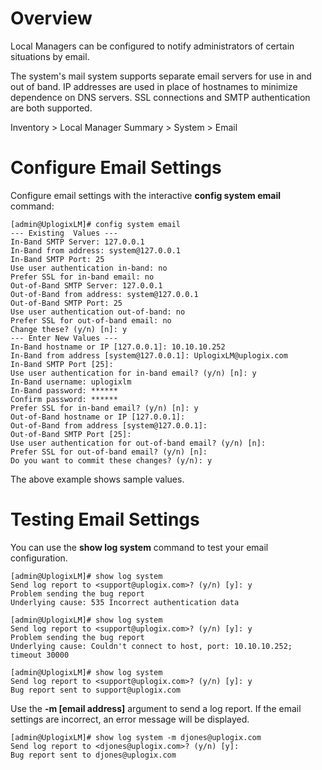 # Overview
Local Managers can be configured to notify administrators of certain situations by email.

The system's mail system supports separate email servers for use in and out of band. IP addresses are used in place of hostnames to minimize dependence on DNS servers. SSL connections and SMTP authentication are both supported.

<div class='ucc' />Inventory > Local Manager Summary > System > Email</div>

# Configure Email Settings

Configure email settings with the interactive **config system email** command:

```
[admin@UplogixLM]# config system email
--- Existing  Values ---
In-Band SMTP Server: 127.0.0.1
In-Band from address: system@127.0.0.1
In-Band SMTP Port: 25
Use user authentication in-band: no
Prefer SSL for in-band email: no
Out-of-Band SMTP Server: 127.0.0.1
Out-of-Band from address: system@127.0.0.1
Out-of-Band SMTP Port: 25
Use user authentication out-of-band: no
Prefer SSL for out-of-band email: no
Change these? (y/n) [n]: y
--- Enter New Values ---
In-Band hostname or IP [127.0.0.1]: 10.10.10.252
In-Band from address [system@127.0.0.1]: UplogixLM@uplogix.com
In-Band SMTP Port [25]: 
Use user authentication for in-band email? (y/n) [n]: y
In-Band username: uplogixlm
In-Band password: ******
Confirm password: ******
Prefer SSL for in-band email? (y/n) [n]: y
Out-of-Band hostname or IP [127.0.0.1]: 
Out-of-Band from address [system@127.0.0.1]: 
Out-of-Band SMTP Port [25]: 
Use user authentication for out-of-band email? (y/n) [n]: 
Prefer SSL for out-of-band email? (y/n) [n]: 
Do you want to commit these changes? (y/n): y
```

The above example shows sample values.

# Testing Email Settings

You can use the **show log system** command to test your email configuration. 

```
[admin@UplogixLM]# show log system
Send log report to <support@uplogix.com>? (y/n) [y]: y
Problem sending the bug report
Underlying cause: 535 Incorrect authentication data

[admin@UplogixLM]# show log system 
Send log report to <support@uplogix.com>? (y/n) [y]: y
Problem sending the bug report
Underlying cause: Couldn't connect to host, port: 10.10.10.252; timeout 30000

[admin@UplogixLM]# show log system
Send log report to <support@uplogix.com>? (y/n) [y]: y
Bug report sent to support@uplogix.com
```

Use the **-m [email address]** argument to send a log report. If the email settings are incorrect, an error message will be displayed.

```
[admin@UplogixLM]# show log system -m djones@uplogix.com
Send log report to <djones@uplogix.com>? (y/n) [y]: 
Bug report sent to djones@uplogix.com
```